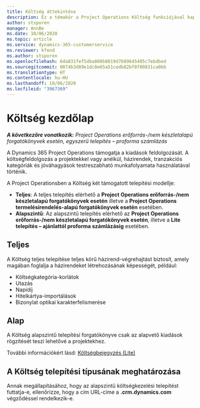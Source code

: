 ```yaml
---
title: Költség áttekintése
description: Ez a témakör a Project Operations Költség funkciójával kapcsolatos információkat tartalmaz.
author: stsporen
manager: AnnBe
ms.date: 10/06/2020
ms.topic: article
ms.service: dynamics-365-customerservice
ms.reviewer: kfend
ms.author: stsporen
ms.openlocfilehash: 6da831fef5dba060b8019d7689645405c7ebdbed
ms.sourcegitcommit: 0874b3d89e1dc0e65a51cedb82bf8f80831ca0bb
ms.translationtype: HT
ms.contentlocale: hu-HU
ms.lasthandoff: 10/06/2020
ms.locfileid: "3967369"
---
```

# <a name="expense-home-page"></a>Költség kezdőlap

_**A következőre vonatkozik:** Project Operations erőforrás-/nem készletalapú forgatókönyvek esetén, egyszerű telepítés – proforma számlázás_


A Dynamics 365 Project Operations támogatja a kiadások feldolgozását. A költségfeldolgozás a projektekkel vagy anélkül, házirendek, tranzakciós kategóriák és jóváhagyások testreszabható munkafolyamata használatával történik.

A Project Operationsben a Költség két támogatott telepítési modellje: 

- **Teljes**: A teljes telepítés elérhető a **Project Operations erőforrás-/nem készletalapú forgatókönyvek esetén** illetve a **Project Operations termelésirendelés-alapú forgatókönyvek esetén** esetében.
- **Alapszintű**: Az alapszintű telepítés elérhető az **Project Operations erőforrás-/nem készletalapú forgatókönyvek esetén**, illetve a **Lite telepítés – ajánlattól proforma számlázásig** esetében.

## <a name="full"></a>Teljes 
A Költség teljes telepítése teljes körű házirend-végrehajtást biztosít, amely magában foglalja a házirendeket létrehozásának képességét, például:

  - Költségkategória-korlátok
  - Utazás
  - Napidíj
  - Hitelkártya-importálások
  - Bizonylat optikai karakterfelismerése

## <a name="basic"></a>Alap 
A Költség alapszintű telepítési forgatókönyve csak az alapvető kiadások rögzítését teszi lehetővé a projektekhez. 

További információkért lásd: [Költségbejegyzés (Lite)](basic-expense.md)

## <a name="determine-your-expense-deployment"></a>A Költség telepítési típusának meghatározása
Annak megállapításához, hogy az alapszintű költségkezelési telepítést futtatja-e, ellenőrizze, hogy a cím URL-címe a **.crm.dynamics.com** végződéssel rendelkezik-e. 

